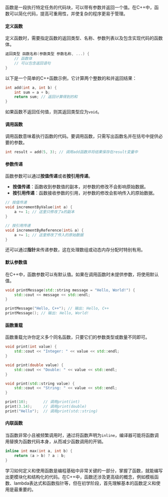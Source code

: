 函数是一段执行特定任务的代码块，可以带有参数并返回一个值。在C++中，函数可以简化代码，提高可重用性，并使复杂的程序更易于管理。

#### 定义函数

定义函数时，需要指定函数的返回类型、名称、参数列表以及包含实现代码的函数体。
```cpp
返回类型 函数名称(参数类型 参数名称, ...) {
    // 函数体
    // 可以包含返回语句
}
```

以下是一个简单的C++函数示例，它计算两个整数的和并返回结果：
```cpp
int add(int a, int b) {
    int sum = a + b;
    return sum; // 返回计算得到的和
}
```

如果函数不返回任何值，则其返回类型应为`void`。

#### 调用函数

调用函数意味着执行函数的代码。要调用函数，只需写出函数名并在括号中提供必要的参数。
```cpp
int result = add(5, 3); // 调用add函数并将结果保存在result变量中
```
#### 参数传递

函数参数可以通过**按值传递**或者**按引用传递**。

- **按值传递**：函数收到参数值的副本，对参数的修改不会影响原始数据。
- **按引用传递**：函数接收参数的引用，对参数的修改会影响传入的原始数据。
```cpp
// 按值传递
void incrementByValue(int a) {
    a += 1; // 这里只修改了a的副本
}

// 按引用传递
void incrementByReference(int& a) {
    a += 1; // 这里修改了传入的原始数据
}
```
还可以通过**指针**来传递参数，这在处理数组或动态内存分配时特别有用。

#### 默认参数值

在C++中，函数参数可以有默认值。如果在调用函数时未提供参数，将使用默认值。
```cpp
void printMessage(std::string message = "Hello, World!") {
    std::cout << message << std::endl;
}

printMessage("Hello, C++"); // 输出: Hello, C++
printMessage(); // 输出: Hello, World!
```
#### 函数重载

函数重载允许你定义多个同名函数，只要它们的参数类型或数量不同即可。
```cpp
void print(int value) {
    std::cout << "Integer: " << value << std::endl;
}

void print(double value) {
    std::cout << "Double: " << value << std::endl;
}

void print(std::string value) {
    std::cout << "String: " << value << std::endl;
}

print(10);       // 调用print(int)
print(3.14);     // 调用print(double)
print("Hello");  // 调用print(std::string)
```
#### 内联函数

当函数非常小且被频繁调用时，通过将函数声明为`inline`，编译器可能将函数调用替换为函数代码本身，从而减少函数调用的开销。
```cpp
inline int max(int a, int b) {
    return (a > b) ? a : b;
}
```
学习如何定义和使用函数是编程基础中非常关键的一部分，掌握了函数，就能编写出更模块化和结构化的代码。在C++中，函数还涉及更高级的概念，例如模板函数、lambda表达式和函数指针等，但在初学阶段，首先理解基本的函数定义和使用是最重要的。